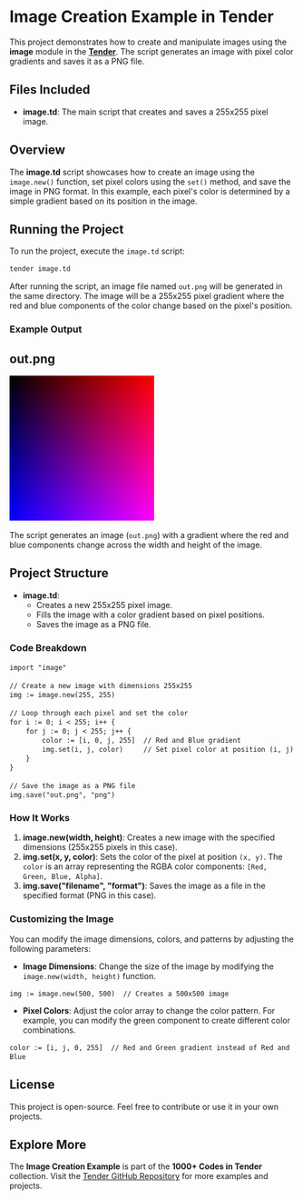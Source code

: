 # Image Creation Example in Tender

This project demonstrates how to create and manipulate images using the **image** module in the [**Tender**](https://github.com/2dprototype/tender). The script generates an image with pixel color gradients and saves it as a PNG file.

## Files Included

- **image.td**: The main script that creates and saves a 255x255 pixel image.

## Overview

The **image.td** script showcases how to create an image using the `image.new()` function, set pixel colors using the `set()` method, and save the image in PNG format. In this example, each pixel's color is determined by a simple gradient based on its position in the image.

## Running the Project

To run the project, execute the `image.td` script:

```bash
tender image.td
```

After running the script, an image file named `out.png` will be generated in the same directory. The image will be a 255x255 pixel gradient where the red and blue components of the color change based on the pixel's position.

### Example Output
## out.png

![preview](./out.png)

The script generates an image (`out.png`) with a gradient where the red and blue components change across the width and height of the image.

## Project Structure

- **image.td**:
  - Creates a new 255x255 pixel image.
  - Fills the image with a color gradient based on pixel positions.
  - Saves the image as a PNG file.

### Code Breakdown

```tender
import "image"

// Create a new image with dimensions 255x255
img := image.new(255, 255)

// Loop through each pixel and set the color
for i := 0; i < 255; i++ {
	for j := 0; j < 255; j++ {
		color := [i, 0, j, 255]  // Red and Blue gradient
		img.set(i, j, color)     // Set pixel color at position (i, j)
	}
}

// Save the image as a PNG file
img.save("out.png", "png")
```

### How It Works

1. **image.new(width, height)**: Creates a new image with the specified dimensions (255x255 pixels in this case).
2. **img.set(x, y, color)**: Sets the color of the pixel at position `(x, y)`. The `color` is an array representing the RGBA color components: `[Red, Green, Blue, Alpha]`.
3. **img.save("filename", "format")**: Saves the image as a file in the specified format (PNG in this case).

### Customizing the Image

You can modify the image dimensions, colors, and patterns by adjusting the following parameters:

- **Image Dimensions**: Change the size of the image by modifying the `image.new(width, height)` function.
  
```tender
img := image.new(500, 500)  // Creates a 500x500 image
```

- **Pixel Colors**: Adjust the color array to change the color pattern. For example, you can modify the green component to create different color combinations.

```tender
color := [i, j, 0, 255]  // Red and Green gradient instead of Red and Blue
```

## License

This project is open-source. Feel free to contribute or use it in your own projects.

## Explore More

The **Image Creation Example** is part of the **1000+ Codes in Tender** collection. Visit the [Tender GitHub Repository](https://github.com/2dprototype/tender) for more examples and projects.
